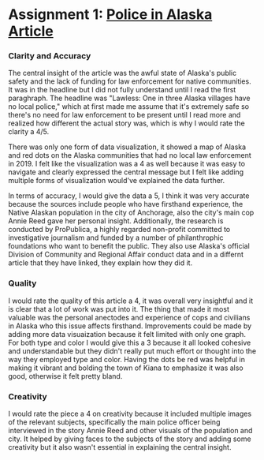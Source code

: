 # Assignment 1: [Police in Alaska Article](https://www.adn.com/alaska-news/lawless/2019/05/16/lawless-one-in-three-alaska-villages-have-no-local-police/)


### Clarity and Accuracy
The central insight of the article was the awful state of Alaska's public safety and the lack of funding for law enforcement for native communities. It was in the headline but I did not fully understand until I read the first paraghraph. The headline was "Lawless: One in three Alaska villages have no local police," which at first made me assume that it's extremely safe so there's no need for law enforcement to be present until I read more and realized how different the actual story was, which is why I would rate the clarity a 4/5.
 
There was only one form of data visualization, it showed a map of Alaska and red dots on the Alaska communities that had no local law enforcement in 2019. I felt like the visualization was a 4 as well because it was easy to navigate and clearly expressed the central message but I felt like adding multiple forms of visualization would've explained the data further.
 
In terms of accuracy, I would give the data a 5, I think it was very accurate because the sources include people who have firsthand experience, the Native Alaskan population in the city of Anchorage, also the city's main cop Annie Reed gave her personal insight. Additionally, the research is conducted by ProPublica, a highly regarded non-profit committed to investigative journalism and funded by a number of philanthrophic foundations who want to benefit the public. They also use Alaska's official Division of Community and Regional Affair
conduct data and in a differnt article that they have linked, they explain how they did it.


### Quality
I would rate the quality of this article a 4, it was overall very insightful and it is clear that a lot of work was put into it. The thing that made it most valuable was the personal anectodes and experience of cops and civilians in Alaska who this issue affects firsthand. Improvements could be made by adding more data visuaization because it felt limited with only one graph.
For both type and color I would give this a 3 because it all looked cohesive and understandable but they didn't really put much effort or thought into the way they employed type and color. Having the dots be red was helpful in making it vibrant and bolding the town of Kiana to emphasize it was also good, otherwise it felt pretty bland.


### Creativity
I would rate the piece a 4 on creativity because it included multiple images of the relevant subjects, specifically the main police officer being interviewed in the story Annie Reed and other visuals of the population and city. It helped by giving faces to the subjects of the story and adding some creativity but it also wasn't essential in explaining the central insight. 


